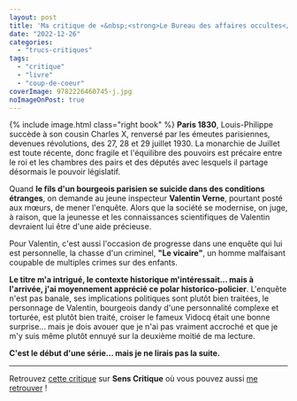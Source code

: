 ```yaml
---
layout: post
title: 'Ma critique de «&nbsp;<strong>Le Bureau des affaires occultes</strong>&nbsp;» de <em>Éric Fouassier</em>'
date: "2022-12-26"
categories: 
  - "trucs-critiques"
tags: 
  - "critique"
  - "livre"
  - "coup-de-coeur"
coverImage: 9782226460745-j.jpg
noImageOnPost: true
---
```


{% include image.html class="right book" %}
<strong>Paris 1830</strong>, Louis-Philippe succède à son cousin Charles X, renversé par les émeutes parisiennes, devenues révolutions, des 27, 28 et 29 juillet 1930. La monarchie de Juillet est toute récente, donc fragile et l'équilibre des pouvoirs est précaire entre le roi et les chambres des pairs et des députés avec lesquels il partage désormais le pouvoir législatif.

Quand <strong>le fils d'un bourgeois parisien se suicide dans des conditions étranges</strong>, on demande au jeune inspecteur <strong>Valentin Verne</strong>, pourtant posté aux mœurs, de mener l'enquête. Alors que la société se modernise, on juge, à raison, que la jeunesse et les connaissances scientifiques de Valentin devraient lui être d'une aide précieuse.

<p>Pour Valentin, c'est aussi l'occasion de progresse dans une enquête qui lui est personnelle, la chasse d'un criminel, <strong>"Le vicaire"</strong>, un homme malfaisant coupable de multiples crimes sur des enfants.</p>

<p><strong>Le titre m'a intrigué, le contexte historique m'intéressait... mais à l'arrivée, j'ai moyennement apprécié ce polar historico-policier</strong>. L'enquête n'est pas banale, ses implications politiques sont plutôt bien traitées, le personnage de Valentin, bourgeois dandy d'une personnalité complexe et torturée, est plutôt bien traité, croiser le fameux Vidocq était une bonne surprise... mais je dois avouer que je n'ai pas vraiment accroché et que je m'y suis même plutôt ennuyé sur la deuxième moitié de ma lecture.</p>

<p><strong>C'est le début d'une série... mais je ne lirais pas la suite.</strong></p>

* * *

Retrouvez [cette critique](https://www.senscritique.com/livre/le_bureau_des_affaires_occultes/critique/281459673) sur **Sens Critique** où vous pouvez aussi [me retrouver](http://www.senscritique.com/Arnaud_Malon) !
